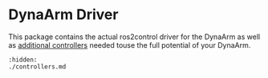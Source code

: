 # DynaArm Driver

This package contains the actual ros2control driver for the DynaArm as well as [additional controllers](./controllers.md) needed touse the full potential of your DynaArm.


```{toctree}
:hidden:
./controllers.md
```
